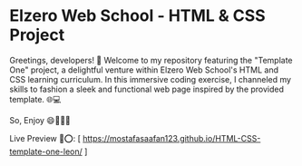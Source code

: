 # Elzero Web School - HTML & CSS Project

Greetings, developers! 👋 Welcome to my repository featuring the "Template One" project, a delightful venture within Elzero Web School's HTML and CSS learning curriculum. In this immersive coding exercise, I channeled my skills to fashion a sleek and functional web page inspired by the provided template. 🌐💻

So, Enjoy 😄🎉👩‍💻


Live Preview 🔗⭕: [ https://mostafasaafan123.github.io/HTML-CSS-template-one-leon/ ]
